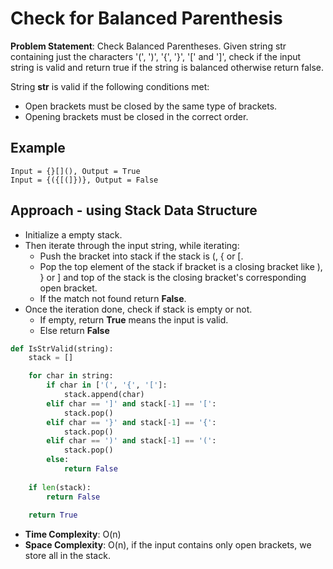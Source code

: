 # Check for Balanced Parenthesis
**Problem Statement**: Check Balanced Parentheses. Given string str containing just the characters '(', ')', '{', '}', '[' and ']', check if the input string is valid and return true if the string is balanced otherwise return false.

String **str** is valid if the following conditions met:
- Open brackets must be closed by the same type of brackets.
- Opening brackets must be closed in the correct order.

## Example
```
Input = {}[](), Output = True
Input = {({[(]})}, Output = False
```

## Approach - using Stack Data Structure
- Initialize a empty stack.
- Then iterate through the input string, while iterating:
    - Push the bracket into stack if the stack is (, { or [.
    - Pop the top element of the stack if bracket is a closing bracket like ), } or ] and top of the stack is the closing bracket's corresponding open bracket.
    - If the match not found return **False**.
- Once the iteration done, check if stack is empty or not. 
    - If empty, return **True** means the input is valid.
    - Else return **False**
```python
def IsStrValid(string):
    stack = []

    for char in string:
        if char in ['(', '{', '[']:
            stack.append(char)
        elif char == ']' and stack[-1] == '[':
            stack.pop()
        elif char == '}' and stack[-1] == '{':
            stack.pop()
        elif char == ')' and stack[-1] == '(':
            stack.pop()
        else:
            return False 
    
    if len(stack):
        return False
    
    return True 
```

- **Time Complexity**: O(n)
- **Space Complexity**: O(n), if the input contains only open brackets, we store all in the stack.